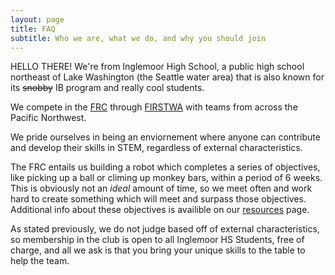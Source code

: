 ```yaml
---
layout: page
title: FAQ
subtitle: Who we are, what we do, and why you should join
---
```


HELLO THERE! We're from Inglemoor High School, a public high school northeast of Lake Washington (the Seattle water area) that is also known for its ~~snobby~~ IB program and really cool students.

We compete in the [FRC](https://www.firstinspires.org/robotics/frc) through [FIRSTWA](https://firstwa.org/) with teams from across the Pacific Northwest.  

We pride ourselves in being an enviornement where anyone can contribute and develop their skills in STEM, regardless of external characteristics.  

The FRC entails us building a robot which completes a series of objectives, like picking up a ball or climing up monkey bars, within a period of 6 weeks. This is obviously not an *ideal* amount of time, so we meet often and work hard to create something which will meet and surpass those objectives. Additional info about these objectives is availible on our [resources](https://www.valhallabots.tech/resources/) page.   

As stated previously, we do not judge based off of external characteristics, so membership in the club is open to all Inglemoor HS Students, free of charge, and all we ask is that you bring your unique skills to the table to help the team.


